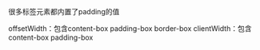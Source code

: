 很多标签元素都内置了padding的值


offsetWidth：包含content-box padding-box border-box
clientWidth：包含content-box padding-box